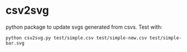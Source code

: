 # csv2svg

python package to update svgs generated from csvs. Test with:

```
python csv2svg.py test/simple.csv test/simple-new.csv test/simple-bar.svg
```
